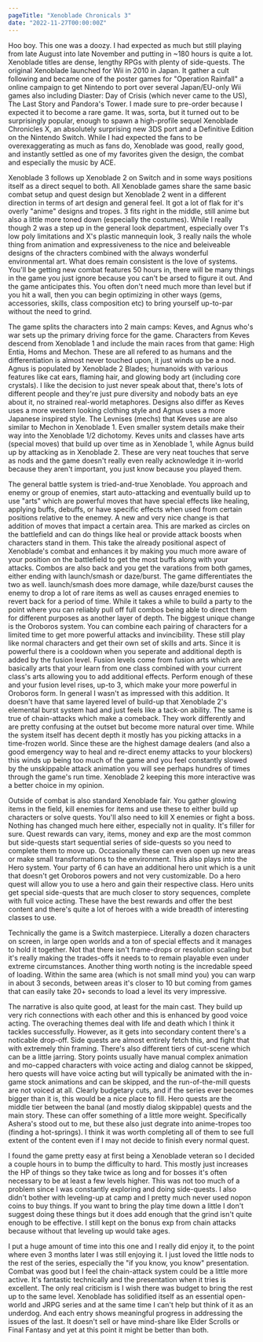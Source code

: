 ```yaml
---
pageTitle: "Xenoblade Chronicals 3"
date: "2022-11-27T00:00:00Z"
---
```


Hoo boy.  This one was a doozy.  I had expected as much but still playing from late August into late November and putting in ~180 hours is quite a lot.  Xenoblade titles are dense, lengthy RPGs with plenty of side-quests.  The original Xenoblade launched for Wii in 2010 in Japan.  It gather a cult following and became one of the poster games for "Operation Rainfall" a online campaign to get Nintendo to port over several Japan/EU-only Wii games also including Diaster: Day of Crisis (which never came to the US), The Last Story and Pandora's Tower.  I made sure to pre-order because I expected it to become a rare game.  It was, sorta, but it turned out to be surprisingly popular, enough to spawn a high-profile sequel Xenoblade Chronicles X, an absolutely surprising new 3DS port and a Definitive Edition on the Nintendo Switch.  While I had expected the fans to be overexaggerating as much as fans do, Xenoblade was good, really good, and instantly settled as one of my favorites given the design, the combat and especially the music by ACE.

Xenoblade 3 follows up Xenoblade 2 on Switch and in some ways positions itself as a direct sequel to both.  All Xenoblade games share the same basic combat setup and quest design but Xenoblade 2 went in a different direction in terms of art design and general feel.  It got a lot of flak for it's overly "anime" designs and tropes.  3 fits right in the middle, still anime but also a little more toned down (especially the costumes).  While I really though 2 was a step up in the general look department, especially over 1's low poly limitations and X's plastic mannequin look, 3 really nails the whole thing from animation and expressiveness to the nice and beleiveable designs of the chracters combined with the always wonderful environmental art.  What does remain consistent is the love of systems.  You'll be getting new combat features 50 hours in, there will be many things in the game you just ignore because you can't be arsed to figure it out.  And the game anticipates this.  You often don't need much more than level but if you hit a wall, then you can begin optimizing in other ways (gems, accessories, skills, class composition etc) to bring yourself up-to-par without the need to grind.

The game splits the characters into 2 main camps: Keves, and Agnus who's war sets up the primary driving force for the game.  Characters from Keves descend from Xenoblade 1 and include the main races from that game: High Entia, Homs and Mechon.  These are all refered to as humans and the differentiation is almost never touched upon, it just winds up be a nod.  Agnus is populated by Xenoblade 2 Blades; humanoids with various features like cat ears, flaming hair, and glowing body art (including core crystals).  I like the decision to just never speak about that, there's lots of different people and they're just pure diversity and nobody bats an eye about it, no strained real-world metaphores.  Designs also differ as Keves uses a more western looking clothing style and Agnus uses a more Japanese inspired style.  The Levnises (mechs) that Keves use are also similar to Mechon in Xenoblade 1.  Even smaller system details make their way into the Xenoblade 1/2 dichotomy.  Keves units and classes have arts (special moves) that build up over time as in Xenoblade 1, while Agnus build up by attacking as in Xenoblade 2.  These are very neat touches that serve as nods and the game doesn't really even really acknowledge it in-world because they aren't important, you just know because you played them.

The general battle system is tried-and-true Xenoblade.  You approach and enemy or group of enemies, start auto-attacking and eventually build up to use "arts" which are powerful moves that have special effects like healing, applying buffs, debuffs, or have specific effects when used from certain positions relative to the enemey.  A new and very nice change is that addition of moves that impact a certain area.  This are marked as circles on the battlefield and can do things like heal or provide attack boosts when characters stand in them.  This take the already positional aspect of Xenoblade's combat and enhances it by making you much more aware of your position on the battlefield to get the most buffs along with your attacks.  Combos are also back and you get the varations from both games, either ending with launch/smash or daze/burst.  The game differentiates the two as well.  launch/smash does more damage, while daze/burst causes the enemy to drop a lot of rare items as well as causes enraged enemies to revert back for a period of time.  While it takes a while to build a party to the point where you can reliably pull off full combos being able to direct them for different purposes as another layer of depth.  The biggest unique change is the Oroboros system.  You can combine each pairing of characters for a limited time to get more powerful attacks and invincibility.  These still play like normal characters and get their own set of skills and arts.  Since it is powerful there is a cooldown when you seperate and additional depth is added by the fusion level.  Fusion levels come from fusion arts which are basically arts that your learn from one class combined with your current class's arts allowing you to add additional effects.  Perform enough of these and your fusion level rises, up-to 3, which make your more powerful in Oroboros form.  In general I wasn't as impressed with this addition.  It doesn't have that same layered level of build-up that Xenoblade 2's elemental burst system had and just feels like a tack-on ability.  The same is true of chain-attacks which make a comeback.  They work differently and are pretty confusing at the outset but become more natural over time.  While the system itself has decent depth it mostly has you picking attacks in a time-frozen world.  Since these are the highest damage dealers (and also a good emergency way to heal and re-direct enemy attacks to your blockers) this winds up being too much of the game and you feel constantly slowed by the unskippable attack animation you will see perhaps hundres of times through the game's run time.  Xenoblade 2 keeping this more interactive was a better choice in my opinion.

Outside of combat is also standard Xenoblade fair.  You gather glowing items in the field, kill enemies for items and use these to either build up characters or solve quests.  You'll also need to kill X enemies or fight a boss.  Nothing has changed much here either, especially not in quality.  It's filler for sure.  Quest rewards can vary, items, money and exp are the most common but side-quests start sequential series of side-quests so you need to complete them to move up.  Occasionally these can even open up new areas or make small transformations to the environment.  This also plays into the Hero system.  Your party of 6 can have an additional hero unit which is a unit that doesn't get Oroboros powers and not very customizable.  Do a hero quest will allow you to use a hero and gain their respective class.  Hero units get special side-quests that are much closer to story sequences, complete with full voice acting.  These have the best rewards and offer the best content and there's quite a lot of heroes with a wide breadth of interesting classes to use.

Technically the game is a Switch masterpiece.  Literally a dozen characters on screen, in large open worlds and a ton of special effects and it manages to hold it together.  Not that there isn't frame-drops or resolution scaling but it's really making the trades-offs it needs to to remain playable even under extreme circumstances.  Another thing worth noting is the incredable speed of loading.  Within the same area (which is not small mind you) you can warp in about 3 seconds, between areas it's closer to 10 but coming from games that can easily take 20+ seconds to load a level its very impressive.

The narrative is also quite good, at least for the main cast.  They build up very rich connections with each other and this is enhanced by good voice acting.  The overaching themes deal with life and death which I think it tackles successfully.  However, as it gets into secondary content there's a noticable drop-off.  Side quests are almost entirely fetch this, and fight that with extremely thin framing.  There's also different tiers of cut-scene which can be a little jarring.  Story points usually have manual complex animation and mo-capped characters with voice acting and dialog cannot be skipped, hero quests will have voice acting but will typically be animated with the in-game stock animations and can be skipped, and the run-of-the-mill quests are not voiced at all.  Clearly budgetary cuts, and if the series ever becomes bigger than it is, this would be a nice place to fill.  Hero quests are the middle tier between the banal (and mostly dialog skippable) quests and the main story.  These can offer something of a little more weight.  Specifically Ashera's stood out to me, but these also just degrate into anime-tropes too (finding a hot-springs).  I think it was worth completing all of them to see full extent of the content even if I may not decide to finish every normal quest.

I found the game pretty easy at first being a Xenoblade veteran so I decided a couple hours in to bump the difficulty to hard.  This mostly just increases the HP of things so they take twice as long and for bosses it's often necessary to be at least a few levels higher.  This was not too much of a problem since I was constantly exploring and doing side-quests.  I also didn't bother with leveling-up at camp and I pretty much never used nopon coins to buy things.  If you want to bring the play time down a little I don't suggest doing these things but it does add enough that the grind isn't quite enough to be effective.  I still kept on the bonus exp from chain attacks because without that leveling up would take ages. 

I put a huge amount of time into this one and I really did enjoy it, to the point where even 3 months later I was still enjoying it.  I just loved the little nods to the rest of the series, especially the "if you know, you know" presentation.  Combat was good but I feel the chain-attack system could be a little more active.  It's fantastic technically and the presentation when it tries is excellent.  The only real criticism is I wish there was budget to bring the rest up to the same level.  Xenoblade has solidified itself as an essential open-world and JRPG series and at the same time I can't help but think of it as an underdog. And each entry shows meaningful progress in addressing the issues of the last.  It doesn't sell or have mind-share like Elder Scrolls or Final Fantasy and yet at this point it might be better than both.
